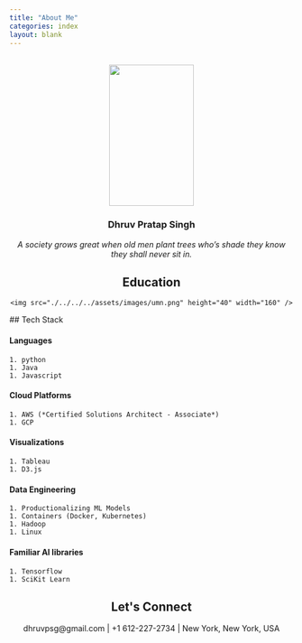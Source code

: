 ```yaml
---
title: "About Me"
categories: index
layout: blank
---
```

<br/>
<div align="center">
  <img src="./../../../assets/images/dhruv_blue.png" height="250" width="150"/>
  <h3>Dhruv Pratap Singh</h3>
  <i>A society grows great when old men plant trees who’s shade they know they shall never sit in.</i>
</div>

<main class="archive">
  <article>
  <div align="center">
    <h1>Education</h1>

    <img src="./../../../assets/images/umn.png" height="40" width="160" />
  </div>
  </article>

  <article>
  ## Tech Stack

  #### Languages
    1. python
    1. Java
    1. Javascript

  #### Cloud Platforms
    1. AWS (*Certified Solutions Architect - Associate*)
    1. GCP

  #### Visualizations
    1. Tableau
    1. D3.js

  #### Data Engineering
    1. Productionalizing ML Models
    1. Containers (Docker, Kubernetes)
    1. Hadoop
    1. Linux

  #### Familiar AI libraries
    1. Tensorflow
    1. SciKit Learn
  </article>

  <article>
  <h1 align="center">
    Let's Connect
  </h1>
  <div align="center">
      dhruvpsg@gmail.com | +1 612-227-2734 | New York, New York, USA
  </div>
  </article>
</main>
